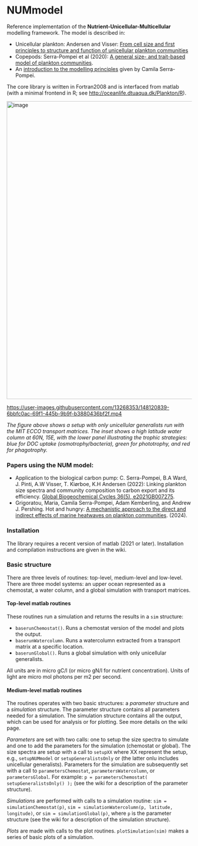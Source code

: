 # NUMmodel
Reference implementation of the **Nutrient-Unicellular-Multicellular**
modelling framework.  The model is described in: 
* Unicellular plankton: Andersen and Visser: [From cell size and first principles to structure and function of unicellular plankton communities](https://www.biorxiv.org/content/10.1101/2022.05.16.492092v3)
* Copepods: Serra-Pompei et al (2020): [A general size- and trait-based model of plankton communities](https://www.researchgate.net/publication/346939727_A_general_size-_and_trait-based_model_of_plankton_communities "Researchgate"). 
* An [introduction to the modelling principles](https://www.youtube.com/watch?v=dHqoCqaLM8w) given by Camila Serra-Pompei. 

The core library is written in Fortran2008 and is interfaced from matlab (with a minimal frontend in  R; see http://oceanlife.dtuaqua.dk/Plankton/R).

<img width="812" alt="image" src="https://github.com/user-attachments/assets/a0fc29cc-8134-4e93-8d98-4b94dcb82f83">

https://user-images.githubusercontent.com/13268353/148120839-6bbfc0ac-69f1-445b-9b9f-b3880436bf2f.mp4

_The figure above shows a setup with only unicellular generalists run with the MIT ECCO transport matrices. The inset shows a high latitude water column at 60N, 15E, with the lower panel illustrating the trophic strategies: blue for DOC uptake (osmotrophy/bacteria), green for phototrophy, and red for phagotrophy._

### Papers using the NUM model:
* Application to the biological carbon pump: C. Serra-Pompei, B.A Ward, J. Pinti, A.W Visser, T. Kiørboe, K.H Andersen (2022): Linking plankton size spectra and community composition to carbon export and its efficiency. [Global Biogeochemical Cycles 36(5), e2021GB007275](https://agupubs.onlinelibrary.wiley.com/doi/epdf/10.1029/2021GB007275).
* Grigoratou, Maria, Camila Serra-Pompei, Adam Kemberling, and Andrew J. Pershing. Hot and hungry: [A mechanistic approach to the direct and indirect effects of marine heatwaves on plankton communities](https://assets-eu.researchsquare.com/files/rs-4194638/v1/09fb2960-27da-42ac-a1d7-3ba3ea1004fc.pdf?c=1712816635). (2024).

### Installation
The library requires a recent version of matlab (2021 or later).  Installation and compilation instructions are given in the wiki.
### Basic structure
There are three levels of routines: top-level, medium-level and low-level.  There are three model systems: an upper ocean represented as a chemostat, a water column, and a global simulation with transport matrices.
#### Top-level matlab routines
These routines run a simulation and returns the results in a `sim` structure:

* `baserunChemostat()`.  Runs a chemostat version of the model and plots the output.
* `baserunWatercolumn`. Runs a watercolumn extracted from a transport matrix at a specific location.
* `baserunGlobal()`. Runs a global simulation with only unicellular generalists. 

All units are in micro gC/l (or micro gN/l for nutrient concentration). Units of light are micro mol photons per m2 per second.

#### Medium-level matlab routines
The routines operates with two basic structures: a *parameter* structure and a *simulation* structure. The parameter structure contains all parameters needed for a simulation. The simulation structure contains all the output, which can be used for analysis or for plotting.  See more details on the wiki page.

*Parameters* are set with two calls: one to setup the size spectra to simulate and one to add the parameters for the simulation (chemostat or global). The size spectra are setup with a call to `setupXX` where XX represent the setup, e.g., `setupNUMmodel` or `setupGeneralistsOnly` or (the latter onlu includes unicellular generalists).  Parameters for the simulation are subsequently set with a call to `parametersChemostat`, `parametersWatercolumn`, or `parametersGlobal`. For example: `p = parametersChemostat( setupGeneralistsOnly() );` (see the wiki for a description of the parameter structure).

*Simulations* are performed with calls to a simulation routine: `sim = simulationChemostat(p)`, `sim = simulationWatercolumn(p, latitude, longitude)`, or `sim = simulationGlobal(p)`, where `p` is the parameter structure (see the wiki for a description of the simulation structure).

*Plots* are made with calls to the plot routines. `plotSimulation(sim)` makes a series of basic plots of a simulation.
